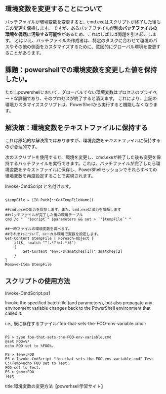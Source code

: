 


## 環境変数を変更することについて

バッチファイルが環境変数を変更すると、cmd.exeはスクリプトが終了した後もこの変更を保持します。
ですが、あるバッチファイルが**別のバッチファイルの環境を偶然に汚染する可能性**があるため、これはしばしば問題を引き起こします。
とはいえ、バッチファイルの作成者は、特定のタスクに合わせて環境のパスやその他の側面をカスタマイズするために、意図的にグローバル環境を変更することがあります。



## 課題：powershellでの環境変数を変更した値を保持したい。

ただしpowershellにおいて、グローバルでない環境変数はプロセスのプライベートな詳細であり、そのプロセスが終了すると消えます。
これにより、上記の環境カスタマイズスクリプトは、PowerShellから実行すると機能しなくなります。


## 解決策：環境変数をテキストファイルに保持する

これは原始的な解決策ではありますが、環境変数をテキストファイルに保持するのが合理的です。

次のスクリプトを使用すると、環境を変更し、cmd.exeが終了した後も変更を保持するバッチファイルを実行できます。これは、バッチファイルが完了したら環境変数をテキストファイルに保存し、PowerShellセッションでそれらすべての環境変数を再度設定することで実現されます。

Invoke-CmdScript と名付けます。

<pre><code>
$tempFile = [IO.Path]::GetTempFileName()

##cmd.exeの出力を保存します。また、cmd.exeに出力を依頼します
##バッチファイルが完了した後の環境テーブル
cmd /c " `"$script`" $parameters && set > `"$tempFile`" "

##一時ファイルの環境変数を調べます。
##それぞれについて、ローカル環境で変数を設定します。
Get-Content $tempFile | Foreach-Object {
    if($_ -match "^(.*?)=(.*)$")
    {
        Set-Content "env:\$($matches[1])" $matches[2]
    }
}
Remove-Item $tempFile
</code></pre>


## スクリプトの使用方法

 Invoke-CmdScript.ps1

Invoke the specified batch file (and parameters), but also propagate any
environment variable changes back to the PowerShell environment that
called it.

i.e., 既に存在するファイル:'foo-that-sets-the-FOO-env-variable.cmd':

<pre><code>
PS > type foo-that-sets-the-FOO-env-variable.cmd
@set FOO=%*
echo FOO set to %FOO%.

PS > $env:FOO
PS > Invoke-CmdScript "foo-that-sets-the-FOO-env-variable.cmd" Test
C:\Temp>echo FOO set to Test.
FOO set to Test.
PS > $env:FOO
Test
</code></pre>


title:環境変数の変更方法【powerhsell学習サイト】





